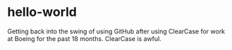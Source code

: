 # hello-world
Getting back into the swing of using GitHub after using ClearCase for work at Boeing for the past 18 months. ClearCase is awful.
